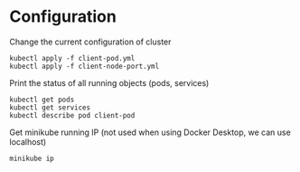 # Configuration

Change the current configuration of cluster

```
kubectl apply -f client-pod.yml
kubectl apply -f client-node-port.yml
```

Print the status of all running objects (pods, services)

```
kubectl get pods
kubectl get services
kubectl describe pod client-pod
```

Get minikube running IP (not used when using Docker Desktop, we can use localhost)

```
minikube ip
```
